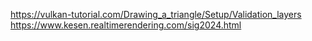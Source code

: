 https://vulkan-tutorial.com/Drawing_a_triangle/Setup/Validation_layers
https://www.kesen.realtimerendering.com/sig2024.html
